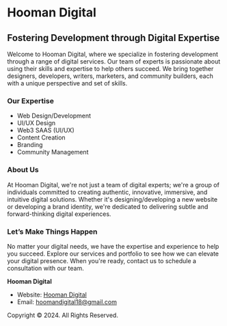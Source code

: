 # Hooman Digital

## Fostering Development through Digital Expertise

Welcome to Hooman Digital, where we specialize in fostering development through a range of digital services. Our team of experts is passionate about using their skills and expertise to help others succeed. We bring together designers, developers, writers, marketers, and community builders, each with a unique perspective and set of skills.

### Our Expertise

- Web Design/Development
- UI/UX Design
- Web3 SAAS (UI/UX)
- Content Creation
- Branding
- Community Management

### About Us

At Hooman Digital, we're not just a team of digital experts; we're a group of individuals committed to creating authentic, innovative, immersive, and intuitive digital solutions. Whether it's designing/developing a new website or developing a brand identity, we're dedicated to delivering subtle and forward-thinking digital experiences.
   

### Let’s Make Things Happen

No matter your digital needs, we have the expertise and experience to help you succeed. Explore our services and portfolio to see how we can elevate your digital presence. When you're ready, contact us to schedule a consultation with our team.


**Hooman Digital**

- Website: [Hooman Digital](https://hooman.digital/)
- Email: [hoomandigital18@gmail.com](hoomandigital18@gmail.com)

Copyright © 2024. All Rights Reserved.
